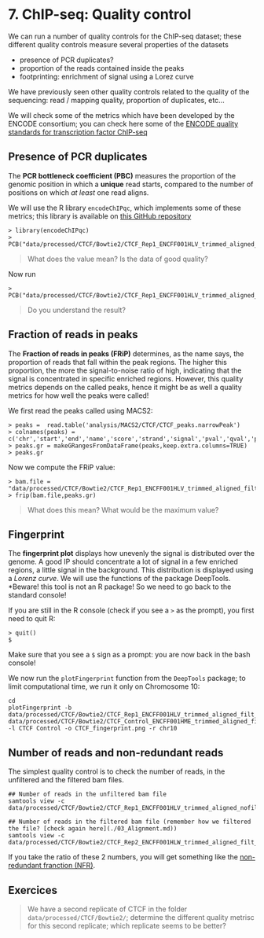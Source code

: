 # 7. ChIP-seq: Quality control

We can run a number of quality controls for the ChIP-seq dataset; these different quality controls measure several properties of the datasets

* presence of PCR duplicates?
* proportion of the reads contained inside the peaks
* footprinting: enrichment of signal using a Lorez curve


We have previously seen other quality controls related to the quality of the sequencing: read / mapping quality, proportion of duplicates, etc...

We will check some of the metrics which have been developed by the ENCODE consortium; you can check here some of the 
[ENCODE quality standards for transcription factor ChIP-seq](https://www.encodeproject.org/chip-seq/transcription_factor/#standards)

## Presence of PCR duplicates

The **PCR bottleneck coefficient (PBC)** measures the proportion of the genomic position in which a **unique** read starts, compared to the number of positions on which *at least* one read aligns.

We will use the R library `encodeChIPqc`, which implements some of these metrics; this library is available on [this GitHub repository](https://github.com/hdsu-bioquant/encodeChIPqc)

```
> library(encodeChIPqc)
> PCB("data/processed/CTCF/Bowtie2/CTCF_Rep1_ENCFF001HLV_trimmed_aligned_nofilt.bam")
```

> What does the value mean? Is the data of good quality?

Now run

```
> PCB("data/processed/CTCF/Bowtie2/CTCF_Rep1_ENCFF001HLV_trimmed_aligned_filt_sort_nodup.bam")
```

> Do you understand the result?

## Fraction of  reads in  peaks

The **Fraction of reads in  peaks (FRiP)** determines, as the name says, the proportion of reads that fall within the peak regions. The higher this proportion, the more the signal-to-noise  ratio of high, indicating that the signal is concentrated in specific enriched regions. However, this quality metrics depends on the called peaks, hence it might be as well a quality metrics for how well the peaks were called!

We first read the peaks called using MACS2:

```
> peaks =  read.table('analysis/MACS2/CTCF/CTCF_peaks.narrowPeak')
> colnames(peaks) = c('chr','start','end','name','score','strand','signal','pval','qval','peak')
> peaks.gr = makeGRangesFromDataFrame(peaks,keep.extra.columns=TRUE)
> peaks.gr
```

Now we compute the FRiP value:

```
> bam.file = "data/processed/CTCF/Bowtie2/CTCF_Rep1_ENCFF001HLV_trimmed_aligned_filt_sort_nodup.bam"
> frip(bam.file,peaks.gr)
```

> What does this mean? What would be the maximum value?

## Fingerprint

The **fingerprint plot** displays how unevenly the signal is distributed over the genome. A good IP should concentrate a lot of signal in a few enriched regions, a little signal in the background. This distribution is displayed using a *Lorenz curve*. We will use the functions of the package DeepTools. *Beware! this tool is not an R package! So we need to go back to the standard console!

If you are still in the R console (check if you see a `>` as the prompt), you first need to quit R:

```
> quit()
$ 
```

Make sure that you see a `$` sign as a prompt: you are now back in the bash console!

We now run the `plotFingerprint` function from the `DeepTools` package; to limit computational time, we run it only on Chromosome 10:
```
cd
plotFingerprint -b data/processed/CTCF/Bowtie2/CTCF_Rep1_ENCFF001HLV_trimmed_aligned_filt_sort_nodup.bam data/processed/CTCF/Bowtie2/CTCF_Control_ENCFF001HME_trimmed_aligned_filt_sort_nodup.bam -l CTCF Control -o CTCF_fingerprint.png -r chr10
```


## Number of reads and non-redundant reads

The simplest quality control is to check the number of reads, in the unfiltered and the filtered bam files.

```
## Number of reads in the unfiltered bam file
samtools view -c data/processed/CTCF/Bowtie2/CTCF_Rep1_ENCFF001HLV_trimmed_aligned_nofilt.bam

## Number of reads in the filtered bam file (remember how we filtered the file? [check again here](./03_Alignment.md))
samtools view -c data/processed/CTCF/Bowtie2/CTCF_Rep2_ENCFF001HLW_trimmed_aligned_filt_sort_nodup.bam
```

If you take the ratio of these 2 numbers, you will get something like the [non-redundant franction (NFR)](https://www.encodeproject.org/data-standards/terms/#library).


## Exercices
> We have a second replicate of CTCF in the folder `data/processed/CTCF/Bowtie2/`; determine the different quality metrisc for this second replicate; which replicate seems to be better?